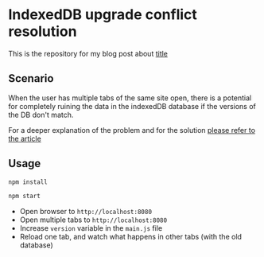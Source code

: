 # IndexedDB upgrade conflict resolution

This is the repository for my blog post about [title](https:dev.to)

## Scenario

When the user has multiple tabs of the same site open, there is a potential for completely ruining the data in the indexedDB database if the versions of the DB don't match.

For a deeper explanation of the problem and for the solution [please refer to the article](https:dev.to)

## Usage

```sh
npm install
```

```sh
npm start
```

- Open browser to `http://localhost:8080`
- Open multiple tabs to `http://localhost:8080`
- Increase `version` variable in the `main.js` file
- Reload one tab, and watch what happens in other tabs (with the old database)
